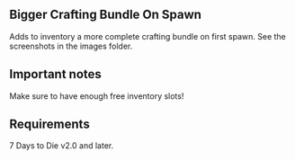 ## Bigger Crafting Bundle On Spawn

Adds to inventory a more complete crafting bundle on first spawn. See the screenshots in the images folder.

## Important notes

Make sure to have enough free inventory slots!

## Requirements
7 Days to Die v2.0 and later.